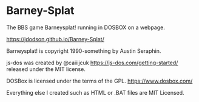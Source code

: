 # Barney-Splat
The BBS game Barneysplat! running in DOSBOX on a webpage.

https://jdodson.github.io/Barney-Splat/

Barneysplat! is copyright 1990-something by Austin Seraphin.

js-dos was created by @caiiijcuk https://js-dos.com/getting-started/ released under the MIT license.

DOSBox is licensed under the terms of the GPL.  https://www.dosbox.com/

Everything else I created such as HTML or .BAT files are MIT Licensed.
